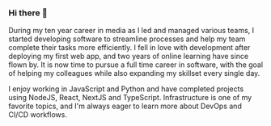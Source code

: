 ### Hi there 👋

During my ten year career in media as I led and managed various teams, I started developing software to streamline processes and help my team complete their tasks more efficiently. I fell in love with development after deploying my first web app, and two years of online learning have since flown by. It is now time to pursue a full time career in software, with the goal of helping my colleagues while also expanding my skillset every single day.

I enjoy working in JavaScript and Python and have completed projects using NodeJS, React, NextJS and TypeScript. Infrastructure is one of my favorite topics, and I'm always eager to learn more about DevOps and CI/CD workflows.

<!--
**sqr/sqr** is a ✨ _special_ ✨ repository because its `README.md` (this file) appears on your GitHub profile.

Here are some ideas to get you started:

- 🔭 I’m currently working on ...
- 🌱 I’m currently learning ...
- 👯 I’m looking to collaborate on ...
- 🤔 I’m looking for help with ...
- 💬 Ask me about ...
- 📫 How to reach me: ...
- 😄 Pronouns: ...
- ⚡ Fun fact: ...
-->
